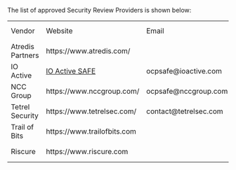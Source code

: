 The list of approved Security Review Providers is shown below:
<table>
<tr><td>Vendor</td><td>Website</td><td>Email</td><td>S.A.F.E. Endorsed</td></tr>
<tr><td>Atredis Partners</td><td>https://www.atredis.com/</td><td></td><td>October 2023</td></tr>
<tr><td>IO Active</td><td><a href="https://info.ioactive.com/acton/media/34793/ocp-safe">IO Active SAFE</a></td><td>ocpsafe@ioactive.com</td><td>October 2023</td></tr>
<tr><td>NCC Group</td><td>https://www.nccgroup.com/</td><td>ocpsafe@nccgroup.com<td></td><td>October 2023</td></tr>
<tr><td>Tetrel Security</td><td>https://www.tetrelsec.com/</td><td>contact@tetrelsec.com</td><td>March 2024</td></tr>
<tr><td>Trail of Bits</td><td>https://www.trailofbits.com</td><td></td><td>April 2024</td></tr>
<tr><td>Riscure</td><td>https://www.riscure.com</td><td></td><td>April 2024</td></tr>
</table>



